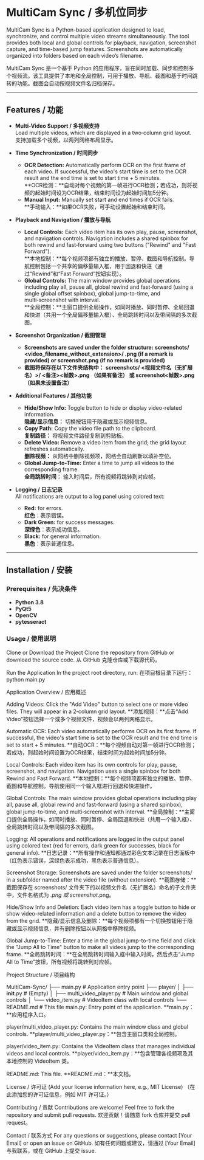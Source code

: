 # MultiCam Sync / 多机位同步

MultiCam Sync is a Python-based application designed to load, synchronize, and control multiple video streams simultaneously. The tool provides both local and global controls for playback, navigation, screenshot capture, and time-based jump features. Screenshots are automatically organized into folders based on each video’s filename.

MultiCam Sync 是一个基于 Python 的应用程序，旨在同时加载、同步和控制多个视频流。该工具提供了本地和全局控制，可用于播放、导航、截图和基于时间跳转的功能。截图会自动按视频文件名归档保存。

---

## Features / 功能

- **Multi-Video Support / 多视频支持**  
  Load multiple videos, which are displayed in a two‑column grid layout.  
  支持加载多个视频，以两列网格布局显示。

- **Time Synchronization / 时间同步**  
  - **OCR Detection:** Automatically perform OCR on the first frame of each video. If successful, the video's start time is set to the OCR result and the end time is set to start time + 5 minutes.  
    **OCR检测：**自动对每个视频的第一帧进行OCR检测；若成功，则将视频的起始时间设为OCR结果，结束时间设为起始时间加5分钟。  
  - **Manual Input:** Manually set start and end times if OCR fails.  
    **手动输入：**如果OCR失败，可手动设置起始和结束时间。

- **Playback and Navigation / 播放与导航**  
  - **Local Controls:** Each video item has its own play, pause, screenshot, and navigation controls. Navigation includes a shared spinbox for both rewind and fast‑forward using two buttons ("Rewind" and "Fast Forward").  
    **本地控制：**每个视频项都有独立的播放、暂停、截图和导航控制。导航控制包括一个共享的偏移量输入框，用于回退和快进（通过“Rewind”和“Fast Forward”按钮实现）。  
  - **Global Controls:** The main window provides global operations including play all, pause all, global rewind and fast‑forward (using a single global offset spinbox), global jump-to-time, and multi‑screenshot with interval.  
    **全局控制：**主窗口提供全局操作，如同时播放、同时暂停、全局回退和快进（共用一个全局偏移量输入框）、全局跳转时间以及带间隔的多次截图。

- **Screenshot Organization / 截图管理**  
  - **Screenshots are saved under the folder structure:**
    **screenshots/ <video_filename_without_extension>/ <remark><frame>.png (if a remark is provided) or screenshot<frame>.png (if no remark is provided)**
  - **截图将保存在以下文件夹结构中：**
    **screenshots/ <视频文件名（无扩展名）>/ <备注><帧数>.png （如果有备注） 或 screenshot<帧数>.png （如果未设置备注）**


- **Additional Features / 其他功能**  
  - **Hide/Show Info:** Toggle button to hide or display video-related information.  
    **隐藏/显示信息：** 切换按钮用于隐藏或显示视频信息。  
  - **Copy Path:** Copy the video file path to the clipboard.  
    **复制路径：** 将视频文件路径复制到剪贴板。  
  - **Delete Video:** Remove a video item from the grid; the grid layout refreshes automatically.  
    **删除视频：** 从网格中删除视频项，网格会自动刷新以填补空位。  
  - **Global Jump-to-Time:** Enter a time to jump all videos to the corresponding frame.  
    **全局跳转时间：** 输入时间后，所有视频将跳转到对应帧。

- **Logging / 日志记录**  
All notifications are output to a log panel using colored text:  
  - **Red:** for errors.  
    **红色**：表示错误。  
  - **Dark Green:** for success messages.  
    **深绿色**：表示成功信息。  
  - **Black:** for general information.  
    **黑色**：表示普通信息。

---

## Installation / 安装

### Prerequisites / 先决条件
- **Python 3.8**  
- **PyQt5**  
- **OpenCV**  
- **pytesseract**


### Usage / 使用说明
Clone or Download the Project
Clone the repository from GitHub or download the source code.
从 GitHub 克隆仓库或下载源代码。

Run the Application
In the project root directory, run:
在项目根目录下运行：
python main.py

Application Overview / 应用概述

Adding Videos:
Click the "Add Video" button to select one or more video files. They will appear in a 2‑column grid layout.
**添加视频：**点击“Add Video”按钮选择一个或多个视频文件，视频会以两列网格显示。

Automatic OCR:
Each video automatically performs OCR on its first frame. If successful, the video's start time is set to the OCR result and the end time is set to start + 5 minutes.
**自动OCR：**每个视频自动对第一帧进行OCR检测；若成功，则起始时间设置为OCR结果，结束时间为起始时间加5分钟。

Local Controls:
Each video item has its own controls for play, pause, screenshot, and navigation. Navigation uses a single spinbox for both Rewind and Fast Forward.
**本地控制：**每个视频项都有独立的播放、暂停、截图和导航控制。导航使用同一个输入框进行回退和快进操作。

Global Controls:
The main window provides global operations including play all, pause all, global rewind and fast-forward (using a shared spinbox), global jump-to-time, and multi‑screenshot with interval.
**全局控制：**主窗口提供全局操作，如同时播放、同时暂停、全局回退和快进（共用一个输入框）、全局跳转时间以及带间隔的多次截图。

Logging:
All operations and notifications are logged in the output panel using colored text (red for errors, dark green for successes, black for general info).
**日志记录：**所有操作和通知都通过彩色文本记录在日志面板中（红色表示错误，深绿色表示成功，黑色表示普通信息）。

Screenshot Storage:
Screenshots are saved under the folder screenshots/ in a subfolder named after the video file (without extension).
**截图存储：**截图保存在 screenshots/ 文件夹下的以视频文件名（无扩展名）命名的子文件夹中，文件名格式为 <remark>_<frame>.png 或 screenshot_<frame>.png。

Hide/Show Info and Deletion:
Each video item has a toggle button to hide or show video-related information and a delete button to remove the video from the grid.
**隐藏/显示信息及删除：**每个视频项都有一个切换按钮用于隐藏或显示视频信息，并有删除按钮以从网格中移除视频。

Global Jump-to-Time:
Enter a time in the global jump-to-time field and click the "Jump All to Time" button to make all videos jump to the corresponding frame.
**全局跳转时间：**在全局跳转时间输入框中输入时间，然后点击“Jump All to Time”按钮，所有视频将跳转到对应帧。

Project Structure / 项目结构

MultiCam-Sync/
├── main.py              # Application entry point
├── player/
│   ├── __init__.py      # (Empty)
│   ├── multi_video_player.py  # Main window and global controls
│   └── video_item.py    # VideoItem class with local controls
└── README.md            # This file
main.py: Entry point of the application.
**main.py：**应用程序入口。

player/multi_video_player.py: Contains the main window class and global controls.
**player/multi_video_player.py：**包含主窗口类和全局控制。

player/video_item.py: Contains the VideoItem class that manages individual videos and local controls.
**player/video_item.py：**包含管理各视频项及其本地控制的 VideoItem 类。

README.md: This file.
**README.md：**本文档。

License / 许可证
(Add your license information here, e.g., MIT License)
（在此添加您的许可证信息，例如 MIT 许可证。）

Contributing / 贡献
Contributions are welcome! Feel free to fork the repository and submit pull requests.
欢迎贡献！请随意 fork 仓库并提交 pull request。

Contact / 联系方式
For any questions or suggestions, please contact [Your Email] or open an issue on GitHub.
如有任何问题或建议，请通过 [Your Email] 与我联系，或在 GitHub 上提交 issue.
